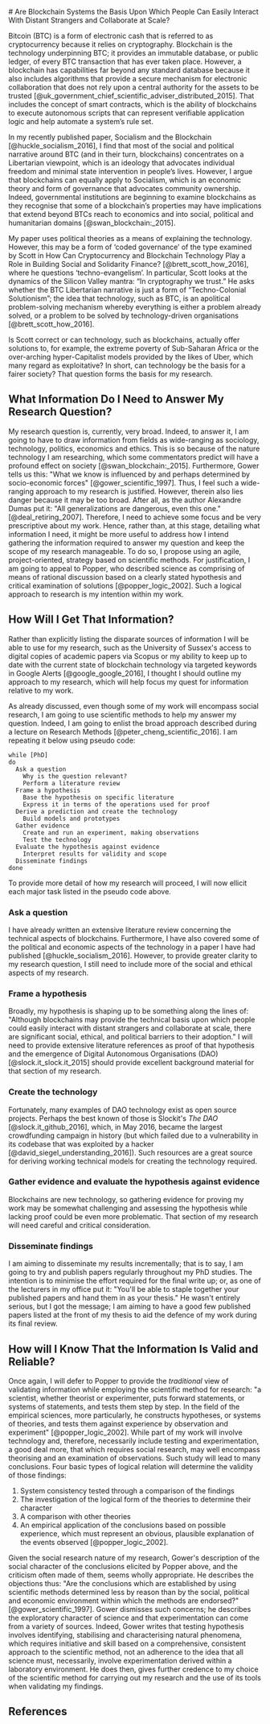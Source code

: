 # Are Blockchain Systems the Basis Upon Which People Can Easily Interact With Distant Strangers and Collaborate at Scale?

Bitcoin (BTC) is a form of electronic cash that is referred to as cryptocurrency because it relies on cryptography. Blockchain is the technology underpinning BTC; it provides an immutable database, or public ledger, of every BTC transaction that has ever taken place. However, a blockchain has capabilities far beyond any standard database because it also includes algorithms that provide a secure mechanism for electronic collaboration that does not rely upon a central authority for the assets to be trusted [@uk_government_chief_scientific_adviser_distributed_2015]. That includes the concept of smart contracts, which is the ability of blockchains to execute autonomous scripts that can represent verifiable application logic and help automate a system’s rule set.

In my recently published paper, Socialism and the Blockchain [@huckle_socialism_2016], I find that most of the social and political narrative around BTC (and in their turn, blockchains) concentrates on a Libertarian viewpoint, which is an ideology that advocates individual freedom and minimal state intervention in people’s lives. However, I argue that blockchains can equally apply to Socialism, which is an economic theory and form of governance that advocates community ownership. Indeed, governmental institutions are beginning to examine blockchains as they recognise that some of a blockchain’s properties may have implications that extend beyond BTCs reach to economics and into social, political and humanitarian domains [@swan_blockchain:_2015].

My paper uses political theories as a means of explaining the technology. However, this may be a form of ‘coded governance’ of the type examined by Scott in How Can Cryptocurrency and Blockchain Technology Play a Role in Building Social and Solidarity Finance? [@brett_scott_how_2016], where he questions ‘techno-evangelism’. In particular, Scott looks at the dynamics of the Silicon Valley mantra: “In cryptography we trust.” He asks whether the BTC Libertarian narrative is just a form of “Techno-Colonial Solutionism”; the idea that technology, such as BTC, is an apolitical problem-solving mechanism whereby everything is either a problem already solved, or a problem to be solved by technology-driven organisations [@brett_scott_how_2016].

Is Scott correct or can technology, such as blockchains, actually offer solutions to, for example, the extreme poverty of Sub-Saharan Africa or the over-arching hyper-Capitalist models provided by the likes of Uber, which many regard as exploitative? In short, can technology be the basis for a fairer society? That question forms the basis for my research.

## What Information Do I Need to Answer My Research Question?

My research question is, currently, very broad. Indeed, to answer it, I am going to have to draw information from fields as wide-ranging as sociology, technology, politics, economics and ethics. This is so because of the nature technology I am researching, which some commentators predict will have a profound effect on society [@swan_blockchain:_2015]. Furthermore, Gower tells us this: "What we know is influenced by and perhaps determined by socio-economic forces" [@gower_scientific_1997]. Thus, I feel such a wide-ranging approach to my research is justified. However, therein also lies danger because it may be too broad. After all, as the author Alexandre Dumas put it: "All generalizations are dangerous, even this one." [@deal_retiring_2007]. Therefore, I need to achieve some focus and be very prescriptive about my work. Hence, rather than, at this stage, detailing what information I need, it might be more useful to address how I intend gathering the information required to answer my question and keep the scope of my research manageable. To do so, I propose using an agile, project-oriented, strategy based on scientific methods. For justification, I am going to appeal to Popper, who described science as comprising of means of rational discussion based on a clearly stated hypothesis and critical examination of solutions [@popper_logic_2002]. Such a logical approach to research is my intention within my work. 

## How Will I Get That Information?

Rather than explicitly listing the disparate sources of information I will be able to use for my research, such as the University of Sussex's access to digital copies of academic papers via Scopus or my ability to keep up to date with the current state of blockchain technology via targeted keywords in Google Alerts [@google_google_2016], I thought I should outline my approach to my research, which will help focus my quest for information relative to my work. 

As already discussed, even though some of my work will encompass social research, I am going to use scientific methods to help my answer my question. Indeed, I am going to enlist the broad approach described during a lecture on Research Methods [@peter_cheng_scientific_2016]. I am repeating it below using pseudo code:

    while [PhD]
    do
      Ask a question
        Why is the question relevant?
        Perform a literature review
      Frame a hypothesis
        Base the hypothesis on specific literature
        Express it in terms of the operations used for proof
      Derive a prediction and create the technology
        Build models and prototypes
      Gather evidence
        Create and run an experiment, making observations
        Test the technology
      Evaluate the hypothesis against evidence
        Interpret results for validity and scope
      Disseminate findings
    done

To provide more detail of how my research will proceed, I will now ellicit each major task listed in the pseudo code above.

### Ask a question

I have already written an extensive literature review concerning the technical aspects of blockchains. Furthermore, I have also covered some of the political and economic aspects of the technology in a paper I have had published [@huckle_socialism_2016]. However, to provide greater clarity to my research question, I still need to include more of the social and ethical aspects of my research.

### Frame a hypothesis

Broadly, my hypothesis is shaping up to be something along the lines of: "Although blockchains may provide the technical basis upon which people could easily interact with distant strangers and collaborate at scale, there are significant social, ethical, and political barriers to their adoption." I will need to provide extensive literature references as proof of that hypothesis and the emergence of Digital Autonomous Organisations (DAO) [@slock.it_slock.it_2015] should provide excellent background material for that section of my research.

### Create the technology

Fortunately, many examples of DAO technology exist as open source projects. Perhaps the best known of those is Slockit's _The DAO_ [@slock.it_github_2016], which, in May 2016, became the largest crowdfunding campaign in history (but which failed due to a vulnerability in its codebase that was exploited by a hacker [@david_siegel_understanding_2016]). Such resources are a great source for deriving working technical models for creating the technology required.

### Gather evidence and evaluate the hypothesis against evidence

Blockchains are new technology, so gathering evidence for proving my work may be somewhat challenging and assessing the hypothesis while lacking proof could be even more problematic. That section of my research will need careful and critical consideration.

### Disseminate findings

I am aiming to disseminate my results incrementally; that is to say, I am going to try and publish papers regularly throughout my PhD studies. The intention is to minimise the effort required for the final write up; or, as one of the lecturers in my office put it: "You'll be able to staple together your published papers and hand them in as your thesis." He wasn't entirely serious, but I got the message; I am aiming to have a good few published papers listed at the front of my thesis to aid the defence of my work during its final review.

## How will I Know That the Information Is Valid and Reliable?

Once again, I will defer to Popper to provide the _traditional_ view of validating information while employing the scientific method for research: "a scientist, whether theorist or experimenter, puts forward statements, or systems of statements, and tests them step by step. In the field of the empirical sciences, more particularly, he constructs hypotheses, or systems of theories, and tests them against experience by observation and experiment" [@popper_logic_2002]. While part of my work will involve technology and, therefore, necessarily include testing and experimentation, a good deal more, that which requires social research, may well encompass theorising and an examination of observations. Such study will lead to many conclusions. Four basic types of logical relation will determine the validity of those findings:

1. System consistency tested through a comparison of the findings 
2. The investigation of the logical form of the theories to determine their character 
3. A comparison with other theories
4. An empirical application of the conclusions based on possible experience, which must represent an obvious, plausible explanation of the events observed [@popper_logic_2002]. 

Given the social research nature of my research, Gower's description of the social character of the conclusions elicited by Popper above, and the criticism often made of them, seems wholly appropriate. He describes the objections thus: "Are the conclusions which are established by using scientific methods determined less by reason than by the social, political and economic environment within which the methods are endorsed?" [@gower_scientific_1997]. Gower dismisses such concerns; he describes the exploratory character of science and that experimentation can come from a variety of sources. Indeed, Gower writes that testing hypothesis involves identifying, stabilising and characterising natural phenomena, which requires initiative and skill based on a comprehensive, consistent approach to the scientific method, not an adherence to the idea that all science must, necessarily, involve experimentation derived within a laboratory environment. He does then, gives further credence to my choice of the scientific method for carrying out my research and the use of its tools when validating my findings.

## References
